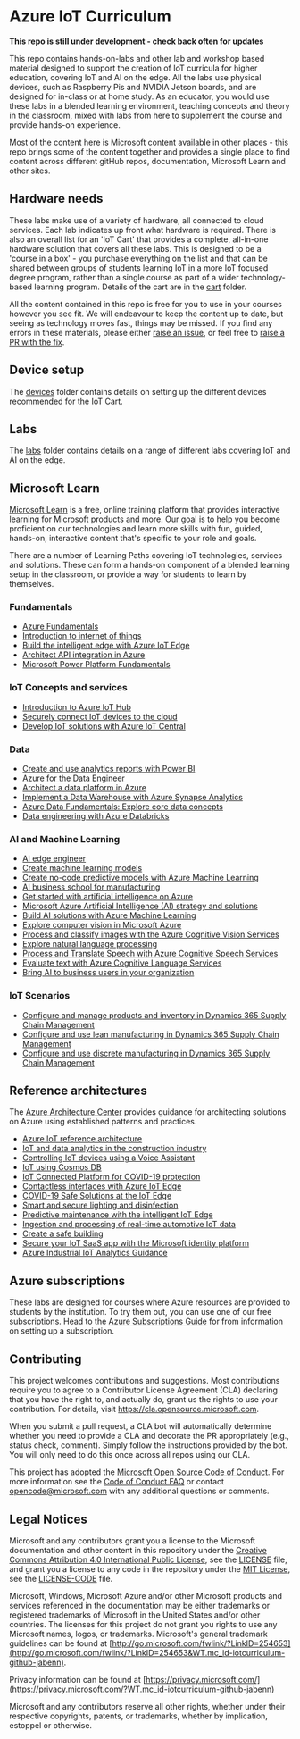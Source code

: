 # Azure IoT Curriculum

**This repo is still under development - check back often for updates**

This repo contains hands-on-labs and other lab and workshop based material designed to support the creation of IoT curricula for higher education, covering IoT and AI on the edge. All the labs use physical devices, such as Raspberry Pis and NVIDIA Jetson boards, and are designed for in-class or at home study. As an educator, you would use these labs in a blended learning environment, teaching concepts and theory in the classroom, mixed with labs from here to supplement the course and provide hands-on experience.

Most of the content here is Microsoft content available in other places - this repo brings some of the content together and provides a single place to find content across different gitHub repos, documentation, Microsoft Learn and other sites.

## Hardware needs

These labs make use of a variety of hardware, all connected to cloud services. Each lab indicates up front what hardware is required. There is also an overall list for an 'IoT Cart' that provides a complete, all-in-one hardware solution that covers all these labs. This is designed to be a 'course in a box' - you purchase everything on the list and that can be shared between groups of students learning IoT in a more IoT focused degree program, rather than a single course as part of a wider technology-based learning program. Details of the cart are in the [cart](./cart) folder.

All the content contained in this repo is free for you to use in your courses however you see fit. We will endeavour to keep the content up to date, but seeing as technology moves fast, things may be missed. If you find any errors in these materials, please either [raise an issue](https://github.com/microsoft/iot-curriculum/issues), or feel free to [raise a PR with the fix](https://github.com/microsoft/iot-curriculum/pulls).

## Device setup

The [devices](./devices) folder contains details on setting up the different devices recommended for the IoT Cart.

## Labs

The [labs](./labs) folder contains details on a range of different labs covering IoT and AI on the edge.

## Microsoft Learn

[Microsoft Learn](https://docs.microsoft.com/Learn?WT.mc_id=iotcurriculum-github-jabenn) is a free, online training platform that provides interactive learning for Microsoft products and more. Our goal is to help you become proficient on our technologies and learn more skills with fun, guided, hands-on, interactive content that's specific to your role and goals.

There are a number of Learning Paths covering IoT technologies, services and solutions. These can form a hands-on component of a blended learning setup in the classroom, or provide a way for students to learn by themselves.

### Fundamentals

* [Azure Fundamentals](https://docs.microsoft.com/learn/paths/azure-fundamentals/?WT.mc_id=iotcurriculum-github-jabenn)
* [Introduction to internet of things](https://docs.microsoft.com/learn/paths/introduction-to-azure-iot/?WT.mc_id=iotcurriculum-github-jabenn)
* [Build the intelligent edge with Azure IoT Edge](https://docs.microsoft.com/learn/paths/build-intelligent-edge-with-azure-iot-edge/?WT.mc_id=iotcurriculum-github-jabenn)
* [Architect API integration in Azure](https://docs.microsoft.com/learn/paths/architect-api-integration/?WT.mc_id=iotcurriculum-github-jabenn)
* [Microsoft Power Platform Fundamentals](https://docs.microsoft.com/learn/paths/power-plat-fundamentals/?WT.mc_id=iotcurriculum-github-jabenn)

### IoT Concepts and services

* [Introduction to Azure IoT Hub](https://docs.microsoft.com/learn/modules/introduction-to-iot-hub/?WT.mc_id=iotcurriculum-github-jabenn)
* [Securely connect IoT devices to the cloud](https://docs.microsoft.com/learn/paths/securely-connect-iot-devices/?WT.mc_id=iotcurriculum-github-jabenn)
* [Develop IoT solutions with Azure IoT Central](https://docs.microsoft.com/learn/paths/develop-iot-solutions-with-azure-iot-central/?WT.mc_id=iotcurriculum-github-jabenn)

### Data

* [Create and use analytics reports with Power BI](https://docs.microsoft.com/learn/paths/create-use-analytics-reports-power-bi/?WT.mc_id=iotcurriculum-github-jabenn)
* [Azure for the Data Engineer](https://docs.microsoft.com/learn/paths/azure-for-the-data-engineer/?WT.mc_id=iotcurriculum-github-jabenn)
* [Architect a data platform in Azure](https://docs.microsoft.com/learn/paths/architect-data-platform/?WT.mc_id=iotcurriculum-github-jabenn)
* [Implement a Data Warehouse with Azure Synapse Analytics](https://docs.microsoft.com/learn/paths/implement-sql-data-warehouse/?WT.mc_id=iotcurriculum-github-jabenn)
* [Azure Data Fundamentals: Explore core data concepts](https://docs.microsoft.com/learn/paths/azure-data-fundamentals-explore-core-data-concepts/?WT.mc_id=iotcurriculum-github-jabenn)
* [Data engineering with Azure Databricks](https://docs.microsoft.com/learn/paths/data-engineer-azure-databricks/?WT.mc_id=iotcurriculum-github-jabenn)

### AI and Machine Learning

* [AI edge engineer](https://docs.microsoft.com/learn/paths/ai-edge-engineer/?WT.mc_id=iotcurriculum-github-jabenn)
* [Create machine learning models](https://docs.microsoft.com/learn/paths/create-machine-learn-models/?WT.mc_id=iotcurriculum-github-jabenn)
* [Create no-code predictive models with Azure Machine Learning](https://docs.microsoft.com/learn/paths/create-no-code-predictive-models-azure-machine-learning/?WT.mc_id=iotcurriculum-github-jabenn)
* [AI business school for manufacturing](https://docs.microsoft.com/learn/paths/ai-business-school-manufacturing/?WT.mc_id=iotcurriculum-github-jabenn)
* [Get started with artificial intelligence on Azure](https://docs.microsoft.com/learn/paths/get-started-with-artificial-intelligence-on-azure/?WT.mc_id=iotcurriculum-github-jabenn)
* [Microsoft Azure Artificial Intelligence (AI) strategy and solutions](https://docs.microsoft.com/learn/modules/azure-artificial-intelligence/?WT.mc_id=iotcurriculum-github-jabenn)
* [Build AI solutions with Azure Machine Learning](https://docs.microsoft.com/learn/paths/build-ai-solutions-with-azure-ml-service/?WT.mc_id=iotcurriculum-github-jabenn)
* [Explore computer vision in Microsoft Azure](https://docs.microsoft.com/learn/paths/explore-computer-vision-microsoft-azure/?WT.mc_id=iotcurriculum-github-jabenn)
* [Process and classify images with the Azure Cognitive Vision Services](https://docs.microsoft.com/learn/paths/classify-images-with-vision-services/?WT.mc_id=iotcurriculum-github-jabenn)
* [Explore natural language processing](https://docs.microsoft.com/learn/paths/explore-natural-language-processing/?WT.mc_id=iotcurriculum-github-jabenn)
* [Process and Translate Speech with Azure Cognitive Speech Services](https://docs.microsoft.com/learn/paths/process-translate-speech-azure-cognitive-speech-services/?WT.mc_id=iotcurriculum-github-jabenn)
* [Evaluate text with Azure Cognitive Language Services](https://docs.microsoft.com/learn/paths/evaluate-text-with-language-services/?WT.mc_id=iotcurriculum-github-jabenn)
* [Bring AI to business users in your organization](https://docs.microsoft.com/learn/paths/bring-ai-to-business-users-your-organization/?WT.mc_id=iotcurriculum-github-jabenn)

### IoT Scenarios

* [Configure and manage products and inventory in Dynamics 365 Supply Chain Management](https://docs.microsoft.com/learn/paths/configure-manage-products-inventory-dyn365-supply-chain-mgmt/?WT.mc_id=iotcurriculum-github-jabenn)
* [Configure and use lean manufacturing in Dynamics 365 Supply Chain Management](https://docs.microsoft.com/learn/paths/configure-use-lean-manufacturing-dyn365-supply-chain-mgmt/?WT.mc_id=iotcurriculum-github-jabenn)
* [Configure and use discrete manufacturing in Dynamics 365 Supply Chain Management](https://docs.microsoft.com/learn/paths/configure-use-discrete-manufacturing-dyn365-supply-chain-mgmt/?WT.mc_id=iotcurriculum-github-jabenn)

## Reference architectures

The [Azure Architecture Center](https://docs.microsoft.com/azure/architecture/?WT.mc_id=iotcurriculum-github-jabenn) provides guidance for architecting solutions on Azure using established patterns and practices.

* [Azure IoT reference architecture](https://docs.microsoft.com/azure/architecture/reference-architectures/iot?WT.mc_id=iotcurriculum-github-jabenn)
* [IoT and data analytics in the construction industry](https://docs.microsoft.com/azure/architecture/example-scenario/data/big-data-with-iot?WT.mc_id=iotcurriculum-github-jabenn)
* [Controlling IoT devices using a Voice Assistant](https://docs.microsoft.com/azure/architecture/solution-ideas/articles/iot-devices?WT.mc_id=iotcurriculum-github-jabenn)
* [IoT using Cosmos DB](https://docs.microsoft.com/azure/architecture/solution-ideas/articles/iot-using-cosmos-db?WT.mc_id=iotcurriculum-github-jabenn)
* [IoT Connected Platform for COVID-19 protection](https://docs.microsoft.com/azure/architecture/solution-ideas/articles/iot-connected-platform?WT.mc_id=iotcurriculum-github-jabenn)
* [Contactless interfaces with Azure IoT Edge](https://docs.microsoft.com/azure/architecture/solution-ideas/articles/contactless-interfaces?WT.mc_id=iotcurriculum-github-jabenn)
* [COVID-19 Safe Solutions at the IoT Edge](https://docs.microsoft.com/azure/architecture/solution-ideas/articles/cctv-mask-detection?WT.mc_id=iotcurriculum-github-jabenn)
* [Smart and secure lighting and disinfection](https://docs.microsoft.com/azure/architecture/solution-ideas/articles/uven-disinfection?WT.mc_id=iotcurriculum-github-jabenn)
* [Predictive maintenance with the intelligent IoT Edge](https://docs.microsoft.com/azure/architecture/example-scenario/predictive-maintenance/iot-predictive-maintenance?WT.mc_id=iotcurriculum-github-jabenn)
* [Ingestion and processing of real-time automotive IoT data](https://docs.microsoft.com/azure/architecture/example-scenario/data/realtime-analytics-vehicle-iot?WT.mc_id=iotcurriculum-github-jabenn)
* [Create a safe building](https://docs.microsoft.com/azure/architecture/solution-ideas/articles/safe-buildings?WT.mc_id=iotcurriculum-github-jabenn)
* [Secure your IoT SaaS app with the Microsoft identity platform](https://docs.microsoft.com/azure/architecture/example-scenario/iot-aad/iot-aad?WT.mc_id=iotcurriculum-github-jabenn)
* [Azure Industrial IoT Analytics Guidance](https://docs.microsoft.com/azure/architecture/guide/iiot-guidance/iiot-architecture?WT.mc_id=iotcurriculum-github-jabenn)

## Azure subscriptions

These labs are designed for courses where Azure resources are provided to students by the institution. To try them out, you can use one of our free subscriptions. Head to the [Azure Subscriptions Guide](./azure-subscriptions.md) for from information on setting up a subscription.

## Contributing

This project welcomes contributions and suggestions.  Most contributions require you to agree to a
Contributor License Agreement (CLA) declaring that you have the right to, and actually do, grant us
the rights to use your contribution. For details, visit https://cla.opensource.microsoft.com.

When you submit a pull request, a CLA bot will automatically determine whether you need to provide
a CLA and decorate the PR appropriately (e.g., status check, comment). Simply follow the instructions
provided by the bot. You will only need to do this once across all repos using our CLA.

This project has adopted the [Microsoft Open Source Code of Conduct](https://opensource.microsoft.com/codeofconduct/?WT.mc_id-iotcurriculum-github-jabenn).
For more information see the [Code of Conduct FAQ](https://opensource.microsoft.com/codeofconduct/faq/?WT.mc_id-iotcurriculum-github-jabenn) or
contact [opencode@microsoft.com](mailto:opencode@microsoft.com) with any additional questions or comments.

## Legal Notices

Microsoft and any contributors grant you a license to the Microsoft documentation and other content
in this repository under the [Creative Commons Attribution 4.0 International Public License](https://creativecommons.org/licenses/by/4.0/legalcode),
see the [LICENSE](LICENSE) file, and grant you a license to any code in the repository under the [MIT License](https://opensource.org/licenses/MIT), see the
[LICENSE-CODE](LICENSE-CODE) file.

Microsoft, Windows, Microsoft Azure and/or other Microsoft products and services referenced in the documentation
may be either trademarks or registered trademarks of Microsoft in the United States and/or other countries.
The licenses for this project do not grant you rights to use any Microsoft names, logos, or trademarks.
Microsoft's general trademark guidelines can be found at [http://go.microsoft.com/fwlink/?LinkID=254653](http://go.microsoft.com/fwlink/?LinkID=254653&WT.mc_id-iotcurriculum-github-jabenn).

Privacy information can be found at [https://privacy.microsoft.com/](https://privacy.microsoft.com/?WT.mc_id-iotcurriculum-github-jabenn)

Microsoft and any contributors reserve all other rights, whether under their respective copyrights, patents,
or trademarks, whether by implication, estoppel or otherwise.
